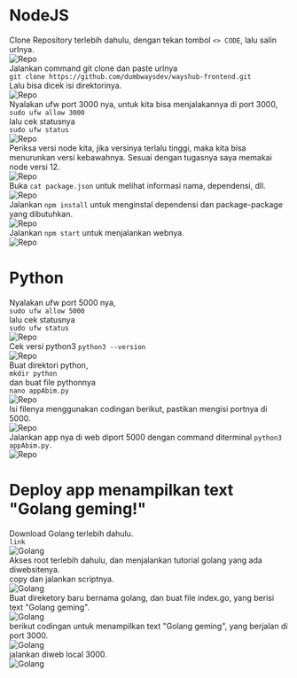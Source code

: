 # NodeJS  
Clone Repository terlebih dahulu, dengan tekan tombol `<> CODE`, lalu salin urlnya.  
![Repo](scr/Foto-1-0.png)  
Jalankan command git clone dan paste urlnya  
`git clone https://github.com/dumbwaysdev/wayshub-frontend.git`  
Lalu bisa dicek isi direktorinya.  
![Repo](scr/Foto-1-2.png)  
Nyalakan ufw port 3000 nya, untuk kita bisa menjalakannya di port 3000,  
`sudo ufw allow 3000`  
lalu cek statusnya  
`sudo ufw status`  
![Repo](scr/Foto-1-2.png)  
Periksa versi node kita, jika versinya terlalu tinggi, maka kita bisa menurunkan versi kebawahnya. 
Sesuai dengan tugasnya saya memakai node versi 12.  
![Repo](scr/Foto-1-3.png)  
Buka `cat package.json` untuk melihat informasi nama, dependensi, dll.  
![Repo](scr/Foto-1-4.png)  
Jalankan `npm install` untuk menginstal dependensi dan package-package yang dibutuhkan.  
![Repo](scr/Foto-1-5.png)  
Jalankan `npm start` untuk menjalankan webnya.  
![Repo](scr/Foto-1-6.png)  

# Python  
Nyalakan ufw port 5000 nya,  
`sudo ufw allow 5000`  
lalu cek statusnya    
`sudo ufw status`  
![Repo](scr/Foto-2-0.png)  
Cek versi python3 `python3 --version`  
![Repo](scr/Foto-2-1.png)  
Buat direktori python,  
`mkdir python`  
dan buat file pythonnya  
`nano appAbim.py`    
![Repo](scr/Foto-2-2.png)    
Isi filenya menggunakan codingan berikut, pastikan mengisi portnya di 5000.  
![Repo](scr/Foto-2-3.png)    
Jalankan app nya di web diport 5000 dengan command diterminal `python3 appAbim.py.`  
![Repo](scr/Foto-2-4.png)    

# Deploy app menampilkan text "Golang geming!"  
Download Golang terlebih dahulu.   
`link`  
![Golang](scr/Foto-3-0.png)   
Akses root terlebih dahulu, dan menjalankan tutorial golang yang ada diwebsitenya.  
copy dan jalankan scriptnya.  
![Golang](scr/Foto-3-1.png)   
Buat direketory baru bernama golang, dan buat file index.go, yang berisi text "Golang geming".  
![Golang](scr/Foto-3-2.png)   
berikut codingan untuk menampilkan text "Golang geming", yang berjalan di port 3000.    
![Golang](scr/Foto-3-3.png)   
jalankan diweb local 3000.  
![Golang](scr/Foto-3-4.png)   


